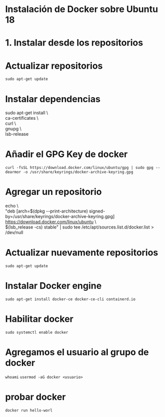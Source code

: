 # Instalación de Docker sobre Ubuntu 18

# 1. Instalar desde los repositorios

# Actualizar repositorios
`sudo apt-get update`


# Instalar dependencias

sudo apt-get install \\ \
    ca-certificates \\ \
    curl \\ \
    gnupg \\ \
    lsb-release

# Añadir el GPG Key de docker

`curl -fsSL https://download.docker.com/linux/ubuntu/gpg | sudo gpg --dearmor -o /usr/share/keyrings/docker-archive-keyring.gpg`

# Agregar un repositorio

echo \\ \
  "deb [arch=$(dpkg --print-architecture) signed-by=/usr/share/keyrings/docker-archive-keyring.gpg] https://download.docker.com/linux/ubuntu \\ \
  $(lsb_release -cs) stable" | sudo tee /etc/apt/sources.list.d/docker.list > /dev/null


# Actualizar nuevamente repositorios
`sudo apt-get update`

# Instalar Docker engine

`sudo apt-get install docker-ce docker-ce-cli containerd.io`

# Habilitar docker 
`sudo systemctl enable docker`

# Agregamos el usuario al grupo de docker
`whoami`
`usermod -aG docker <usuario>`

# probar docker
`docker run hello-worl`
